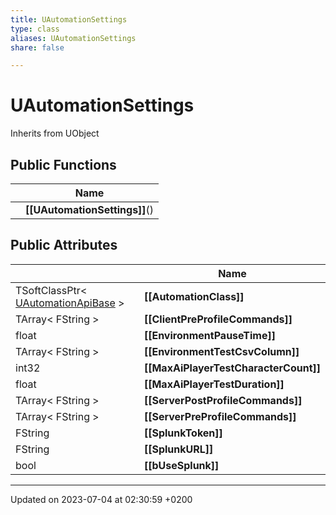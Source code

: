 ```yaml
---
title: UAutomationSettings
type: class
aliases: UAutomationSettings
share: false

---
```


# UAutomationSettings





Inherits from UObject

## Public Functions

|                | Name           |
| -------------- | -------------- |
| | **[[UAutomationSettings]]**() |

## Public Attributes

|                | Name           |
| -------------- | -------------- |
| TSoftClassPtr< [UAutomationApiBase](/docs/SDK/Source/Classes/classUAutomationApiBase.md) > | **[[AutomationClass]]**  |
| TArray< FString > | **[[ClientPreProfileCommands]]**  |
| float | **[[EnvironmentPauseTime]]**  |
| TArray< FString > | **[[EnvironmentTestCsvColumn]]**  |
| int32 | **[[MaxAiPlayerTestCharacterCount]]**  |
| float | **[[MaxAiPlayerTestDuration]]**  |
| TArray< FString > | **[[ServerPostProfileCommands]]**  |
| TArray< FString > | **[[ServerPreProfileCommands]]**  |
| FString | **[[SplunkToken]]**  |
| FString | **[[SplunkURL]]**  |
| bool | **[[bUseSplunk]]**  |

-------------------------------

Updated on 2023-07-04 at 02:30:59 +0200